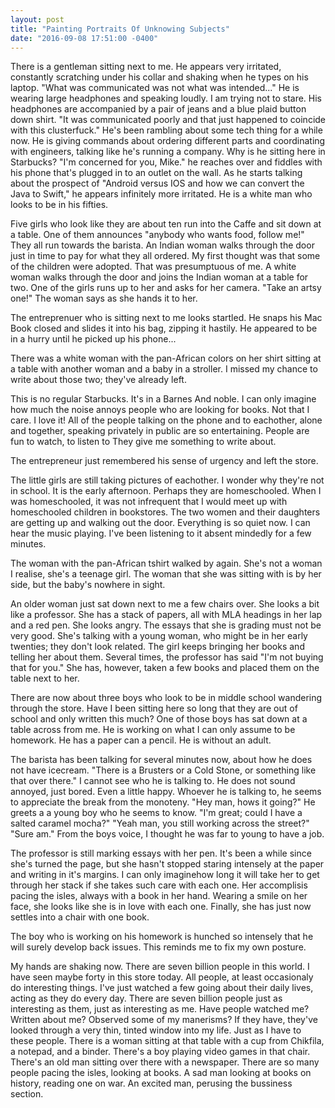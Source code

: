 ```yaml
---
layout: post
title: "Painting Portraits Of Unknowing Subjects"
date: "2016-09-08 17:51:00 -0400"
---
```

There is a gentleman sitting next to me. He appears very irritated, constantly scratching under his collar and shaking when he types on his 
laptop. "What was communicated was not what was intended..." He is wearing large headphones and speaking loudly. I am trying not to stare. 
His headphones are accompanied by a pair of jeans and a blue plaid button down shirt. "It was communicated poorly and that just happened to 
coincide with this clusterfuck." He's been rambling about some tech thing for a while now. He is giving commands about ordering different 
parts and coordinating with engineers, talking like he's running a company. Why is he sitting here in Starbucks? "I'm concerned for you, 
Mike." he reaches over and fiddles with his phone that's plugged in to an outlet on the wall. As he starts talking about the prospect of 
"Android versus IOS and how we can convert the Java to Swift," he appears infinitely more irritated. He is a white man who looks to be in 
his fifties.

Five girls who look like they are about ten run into the Caffe and sit down at a table. One of them announces "anybody who wants food, 
follow me!" They all run towards the barista. An Indian woman walks through the door just in time to pay for what they all ordered. My first 
thought was that some of the children were adopted. That was presumptuous of me. A white woman walks through the door and joins the Indian 
woman at a table for two. One of the girls runs up to her and asks for her camera. "Take an artsy one!" The woman says as she hands it to 
her.

The entreprenuer who is sitting next to me looks startled. He snaps his Mac Book closed and slides it into his bag, zipping it hastily. He 
appeared to be in a hurry until he picked up his phone...

There was a white woman with the pan-African colors on her shirt sitting at a table with another woman and a baby in a stroller. I missed my 
chance to write about those two; they've already left.

This is no regular Starbucks. It's in a Barnes And noble. I can only imagine how much the noise annoys people who are looking for books. Not 
that I care. I love it! All of the people talking on the phone and to eachother, alone and together, speaking privately in public are so 
entertaining. People are fun to watch, to listen to They give me something to write about.

The entrepreneur just remembered his sense of urgency and left the store.

The little girls are still taking pictures of eachother. I wonder why they're not in school. It is the early afternoon. Perhaps they are 
homeschooled. When I was homeschooled, it was not infrequent that I would meet up with homeschooled children in bookstores. The two women 
and their daughters are getting up and walking out the door. Everything is so quiet now. I can hear the music playing. I've been listening 
to it absent mindedly for a few minutes.

The woman with the pan-African tshirt walked by again. She's not a woman I realise, she's a teenage girl. The woman that she was sitting 
with is by her side, but the baby's nowhere in sight.

An older woman just sat down next to me a few chairs over. She looks a bit like a professor. She has a stack of papers, all with MLA 
headings in her lap and a red pen. She looks angry. The essays that she is grading must not be very good. She's talking with a young woman, 
who might be in her early twenties; they don't look related. The girl keeps bringing her books and telling her about them. Several times, 
the professor has said "I'm not buying that for you." She has, however, taken a few books and placed them on the table next to her.

There are now about three boys who look to be in middle school wandering through the store. Have I been sitting here so long that they are 
out of school and only written this much? One of those boys has sat down at a table across from me. He is working on what I can only assume 
to be homework. He has a paper can a pencil. He is without an adult.

The barista has been talking for several minutes now, about how he does not have icecream. "There is a Brusters or a Cold Stone, or 
something like that over there." I cannot see who he is talking to. He does not sound annoyed, just bored. Even a little happy. Whoever he 
is talking to, he seems to appreciate the break from the monoteny. "Hey man, hows it going?" He greets a a young boy who he seems to know. 
"I'm great; could I have a salted caramel mocha?" "Yeah man, you still working across the street?" "Sure am." From the boys voice, I thought 
he was far to young to have a job.

The professor is still marking essays with her pen. It's been a while since she's turned the page, but she hasn't stopped staring intensely 
at the paper and writing in it's margins. I can only imaginehow long it will take her to get through her stack if she takes such care with 
each one. Her accomplisis pacing the isles, always with a book in her hand. Wearing a smile on her face, she looks like she is in love with 
each one. Finally, she has just now settles into a chair with one book. 

The boy who is working on his homework is hunched so intensely that he will surely develop back issues. This reminds me to fix my own 
posture.

My hands are shaking now. There are seven billion people in this world. I have seen maybe forty in this store today. All people, at least 
occasionaly do interesting things. I've just watched a few going about their daily lives, acting as they do every day. There are seven 
billion people just as interesting as them, just as interesting as me. Have people watched me? Written about me? Observed some of my 
manerisms? If they have, they've looked through a very thin, tinted window into my life. Just as I have to these people. There is a woman 
sitting at that table with a cup from Chikfila, a notepad, and a binder. There's a boy playing video games in that chair. There's an old man 
sitting over there with a newspaper. There are so many people pacing the isles, looking at books. A sad man looking at books on history, 
reading one on war. An excited man, perusing the bussiness section.
